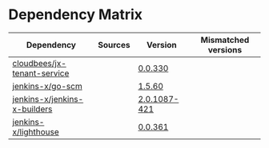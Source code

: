 # Dependency Matrix

Dependency | Sources | Version | Mismatched versions
---------- | ------- | ------- | -------------------
[cloudbees/jx-tenant-service](https://github.com/cloudbees/jx-tenant-service) |  | [0.0.330](https://github.com/cloudbees/jx-tenant-service/releases/tag/v0.0.330) | 
[jenkins-x/go-scm](https://github.com/jenkins-x/go-scm) |  | [1.5.60]() | 
[jenkins-x/jenkins-x-builders](https://github.com/jenkins-x/jenkins-x-builders) |  | [2.0.1087-421]() | 
[jenkins-x/lighthouse](https://github.com/jenkins-x/lighthouse) |  | [0.0.361]() | 
